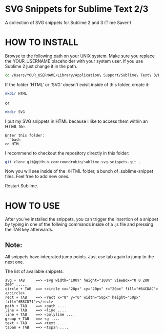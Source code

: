 SVG Snippets for Sublime Text 2/3
========================

A collection of SVG snippets for Sublime 2 and 3 (Time Saver!)


HOW TO INSTALL
==============
Browse to the following path on your UNIX system. Make sure you replace the YOUR_USERNAME placeholder
with your system user. If you use Sublime 2 just change it in the path.


```bash
cd /Users/YOUR_USERNAME/Library/Application\ Support/Sublime\ Text\ 3/Packages/User/
```

If the folder 'HTML' or 'SVG' doesn't exisit inside of this folder, create it:
```bash
mkdir HTML
```

or

```bash
mkdir SVG
```

I put my SVG snippets in HTML because I like to access them within an HTML file.


```
Enter this folder:
```bash
cd HTML
```

I recommend to checkout the repository directly in this folder:

```bash
git clone git@github.com:roundrobin/sublime-svg-snippets.git .
```

Now you will see inside of the ./HTML folder, a bunch of .sublime-snippet files.
Feel free to add new ones.

Restart Sublime.

HOW TO USE
==============
After you've installed the snippets, you can trigger the insertion of a snippet by typing in one of 
the follwing commands inside of a .js file and pressing the TAB key afterwards.

Note:
-----
All snippets have integrated jump points. Just use tab again to jump to the next one.


The list of available snippets:
```
svg + TAB     ==> <svg width="100%" height="100%" viewBox="0 0 200 200" ......
circle + TAB  ==> <circle cx="20px" cy="20px" r="20px" fill="#64CDAC"></circle>
rect + TAB    ==> <rect x="0" y="0" width="50px" height="50px" fill="#BBCD71"></rect>     
path + TAB    ==> <path ....
line + TAB    ==> <line ....
line + TAB    ==> <polyline ....
group + TAB   ==> <g ....
text + TAB    ==> <text ....
tspan + TAB   ==> <tspan ....

  
